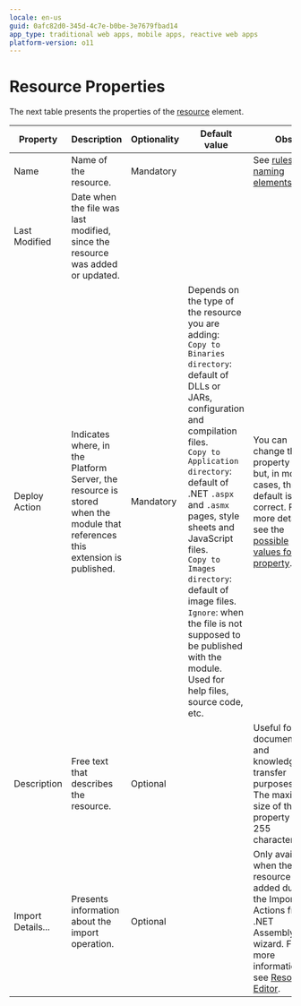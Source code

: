 ```yaml
---
locale: en-us
guid: 0afc82d0-345d-4c7e-b0be-3e7679fbad14
app_type: traditional web apps, mobile apps, reactive web apps
platform-version: o11
---
```


# Resource Properties

The next table presents the properties of the [resource](<../../../extensibility-and-integration/integration-studio/managing-extensions/resource-define.md>) element.  

|Property|Description|Optionality|Default value|Obs.|
|--- |--- |--- |--- |--- |
|Name|Name of the resource.|Mandatory||See [rules for naming elements](<../element-naming.md>).|
|Last Modified|Date when the file was last modified, since the resource was added or updated.||||
|Deploy Action|Indicates where, in the Platform Server, the resource is stored when the module that references this extension is published.|Mandatory|Depends on the type of the resource you are adding:<br/>`Copy to Binaries directory`: default of DLLs or JARs, configuration and compilation files.<br/>`Copy to Application directory`: default of .NET `.aspx` and `.asmx` pages, style sheets and JavaScript files.<br/>`Copy to Images directory`: default of image files.<br/>`Ignore`: when the file is not supposed to be published with the module. Used for help files, source code, etc.|You can change the property value but, in most cases, the default is correct. For more details, see the [possible values for this property](<../editor/resource.md>).|
|Description|Free text that describes the resource.|Optional||Useful for documentation and knowledge transfer purposes.<br/>The maximum size of this property is 255 characters.|
|Import Details...|Presents information about the import operation.|Optional||Only available when the resource was added during the Import Actions from .NET Assembly wizard. For more information, see [Resource Editor](<../editor/resource.md>).|
